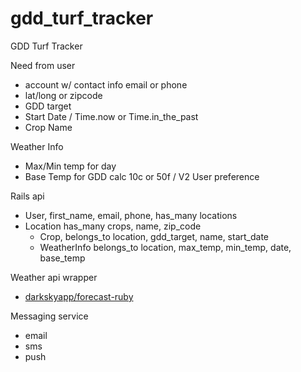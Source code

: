 # gdd_turf_tracker
GDD Turf Tracker

Need from user
  - account w/ contact info email or phone
  - lat/long or zipcode
  - GDD target
  - Start Date / Time.now or Time.in_the_past
  - Crop Name

Weather Info
  - Max/Min temp for day
  - Base Temp for GDD calc 10c or 50f / V2 User preference

Rails api
- User, first_name, email, phone, has_many locations
- Location has_many crops, name, zip_code
  - Crop, belongs_to location, gdd_target, name, start_date
  - WeatherInfo belongs_to location, max_temp, min_temp, date, base_temp

Weather api wrapper
  - [darkskyapp/forecast-ruby](https://github.com/darkskyapp/forecast-ruby)

Messaging service
  - email
  - sms
  - push
